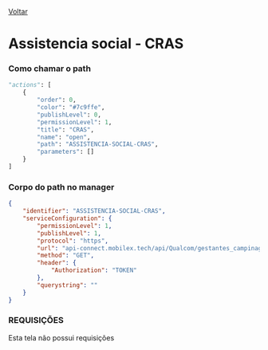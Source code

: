 [Voltar](./servico_uti_pub.md)
# Assistencia social - CRAS
### Como chamar o path
~~~ python
"actions": [
    {
        "order": 0,
        "color": "#7c9ffe",
        "publishLevel": 0,
        "permissionLevel": 1,
        "title": "CRAS",
        "name": "open",
        "path": "ASSISTENCIA-SOCIAL-CRAS",
        "parameters": []
    }
]
~~~

### Corpo do path no manager
``` json
{
    "identifier": "ASSISTENCIA-SOCIAL-CRAS",
    "serviceConfiguration": {
        "permissionLevel": 1,
        "publishLevel": 1,
        "protocol": "https",
        "url": "api-connect.mobilex.tech/api/Qualcom/gestantes_campinagrande_SANDBOX/gestantes_cg/cras/response",
        "method": "GET",
        "header": {
            "Authorization": "TOKEN"
        },
        "querystring": ""
    }
}

```

### REQUISIÇÕES
Esta tela não possui requisições